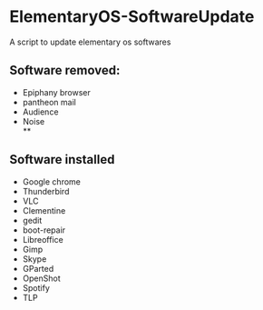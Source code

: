 # ElementaryOS-SoftwareUpdate
A script to update elementary os softwares

## Software removed:
* Epiphany browser
* pantheon mail
* Audience
* Noise<br>
**
## Software installed
* Google chrome
* Thunderbird
* VLC
* Clementine
* gedit
* boot-repair
* Libreoffice
* Gimp
* Skype
* GParted
* OpenShot
* Spotify
* TLP
